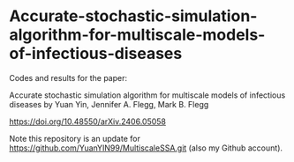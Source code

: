 # Accurate-stochastic-simulation-algorithm-for-multiscale-models-of-infectious-diseases
Codes and results for the paper:

Accurate stochastic simulation algorithm for multiscale models of infectious diseases
by Yuan Yin, Jennifer A. Flegg, Mark B. Flegg

https://doi.org/10.48550/arXiv.2406.05058

Note this repository is an update for https://github.com/YuanYIN99/MultiscaleSSA.git (also my Github account).
